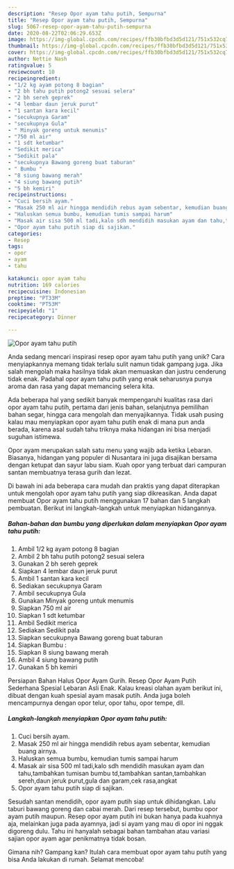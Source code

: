 ```yaml
---
description: "Resep Opor ayam tahu putih, Sempurna"
title: "Resep Opor ayam tahu putih, Sempurna"
slug: 5067-resep-opor-ayam-tahu-putih-sempurna
date: 2020-08-22T02:06:29.653Z
image: https://img-global.cpcdn.com/recipes/ffb30bfbd3d5d121/751x532cq70/opor-ayam-tahu-putih-foto-resep-utama.jpg
thumbnail: https://img-global.cpcdn.com/recipes/ffb30bfbd3d5d121/751x532cq70/opor-ayam-tahu-putih-foto-resep-utama.jpg
cover: https://img-global.cpcdn.com/recipes/ffb30bfbd3d5d121/751x532cq70/opor-ayam-tahu-putih-foto-resep-utama.jpg
author: Nettie Nash
ratingvalue: 5
reviewcount: 10
recipeingredient:
- "1/2 kg ayam potong 8 bagian"
- "2 bh tahu putih potong2 sesuai selera"
- "2 bh sereh geprek"
- "4 lembar daun jeruk purut"
- "1 santan kara kecil"
- "secukupnya Garam"
- "secukupnya Gula"
- " Minyak goreng untuk menumis"
- "750 ml air"
- "1 sdt ketumbar"
- "Sedikit merica"
- "Sedikit pala"
- "secukupnya Bawang goreng buat taburan"
- " Bumbu "
- "8 siung bawang merah"
- "4 siung bawang putih"
- "5 bh kemiri"
recipeinstructions:
- "Cuci bersih ayam."
- "Masak 250 ml air hingga mendidih rebus ayam sebentar, kemudian buang airnya."
- "Haluskan semua bumbu, kemudian tumis sampai harum"
- "Masak air sisa 500 ml tadi,kalo sdh mendidih masukan ayam dan tahu,tambahkan tumisan bumbu td,tambahkan santan,tambahkan sereh,daun jeruk purut,gula dan garam,cek rasa,angkat"
- "Opor ayam tahu putih siap di sajikan."
categories:
- Resep
tags:
- opor
- ayam
- tahu

katakunci: opor ayam tahu 
nutrition: 169 calories
recipecuisine: Indonesian
preptime: "PT33M"
cooktime: "PT53M"
recipeyield: "1"
recipecategory: Dinner

---
```



![Opor ayam tahu putih](https://img-global.cpcdn.com/recipes/ffb30bfbd3d5d121/751x532cq70/opor-ayam-tahu-putih-foto-resep-utama.jpg)

Anda sedang mencari inspirasi resep opor ayam tahu putih yang unik? Cara menyiapkannya memang tidak terlalu sulit namun tidak gampang juga. Jika salah mengolah maka hasilnya tidak akan memuaskan dan justru cenderung tidak enak. Padahal opor ayam tahu putih yang enak seharusnya punya aroma dan rasa yang dapat memancing selera kita.

Ada beberapa hal yang sedikit banyak mempengaruhi kualitas rasa dari opor ayam tahu putih, pertama dari jenis bahan, selanjutnya pemilihan bahan segar, hingga cara mengolah dan menyajikannya. Tidak usah pusing kalau mau menyiapkan opor ayam tahu putih enak di mana pun anda berada, karena asal sudah tahu triknya maka hidangan ini bisa menjadi suguhan istimewa.

Opor ayam merupakan salah satu menu yang wajib ada ketika Lebaran. Biasanya, hidangan yang populer di Nusantara ini juga disajikan bersama dengan ketupat dan sayur labu siam. Kuah opor yang terbuat dari campuran santan membuatnya terasa gurih dan lezat.


Di bawah ini ada beberapa cara mudah dan praktis yang dapat diterapkan untuk mengolah opor ayam tahu putih yang siap dikreasikan. Anda dapat membuat Opor ayam tahu putih menggunakan 17 bahan dan 5 langkah pembuatan. Berikut ini langkah-langkah untuk menyiapkan hidangannya.

<!--inarticleads1-->

##### Bahan-bahan dan bumbu yang diperlukan dalam menyiapkan Opor ayam tahu putih:

1. Ambil 1/2 kg ayam potong 8 bagian
1. Ambil 2 bh tahu putih potong2 sesuai selera
1. Gunakan 2 bh sereh geprek
1. Siapkan 4 lembar daun jeruk purut
1. Ambil 1 santan kara kecil
1. Sediakan secukupnya Garam
1. Ambil secukupnya Gula
1. Gunakan  Minyak goreng untuk menumis
1. Siapkan 750 ml air
1. Siapkan 1 sdt ketumbar
1. Ambil Sedikit merica
1. Sediakan Sedikit pala
1. Siapkan secukupnya Bawang goreng buat taburan
1. Siapkan  Bumbu :
1. Siapkan 8 siung bawang merah
1. Ambil 4 siung bawang putih
1. Gunakan 5 bh kemiri


Persiapan Bahan Halus Opor Ayam Gurih. Resep Opor Ayam Putih Sederhana Spesial Lebaran Asli Enak. Kalau kreasi olahan ayam berikut ini, dibuat dengan kuah spesial ayam masak putih. Anda juga boleh mencampurnya dengan opor telur, opor tahu, opor tempe, dll. 

<!--inarticleads2-->

##### Langkah-langkah menyiapkan Opor ayam tahu putih:

1. Cuci bersih ayam.
1. Masak 250 ml air hingga mendidih rebus ayam sebentar, kemudian buang airnya.
1. Haluskan semua bumbu, kemudian tumis sampai harum
1. Masak air sisa 500 ml tadi,kalo sdh mendidih masukan ayam dan tahu,tambahkan tumisan bumbu td,tambahkan santan,tambahkan sereh,daun jeruk purut,gula dan garam,cek rasa,angkat
1. Opor ayam tahu putih siap di sajikan.


Sesudah santan mendidih, opor ayam putih siap untuk dihidangkan. Lalu taburi bawang goreng dan cabai merah. Dari resep tersebut, bumbu opor ayam putih maupun. Resep opor ayam putih ini bukan hanya pada kuahnya aja, melainkan juga pada ayamnya, jadi si ayam yang mau di opor ini nggak digoreng dulu. Tahu ini hanyalah sebagai bahan tambahan atau variasi sajian opor ayam agar penikmatnya tidak bosan. 

Gimana nih? Gampang kan? Itulah cara membuat opor ayam tahu putih yang bisa Anda lakukan di rumah. Selamat mencoba!
